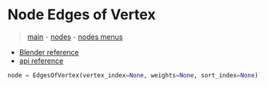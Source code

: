 # Node Edges of Vertex

> [main](../structure.md) - [nodes](nodes.md) - [nodes menus](nodes_menus.md)

- [Blender reference](https://docs.blender.org/manual/en/latest/modeling/geometry_nodes/mesh_topology/edges_of_vertex.html)
 - [api reference]({node.blender_python_ref})

```python
node = EdgesOfVertex(vertex_index=None, weights=None, sort_index=None)```
